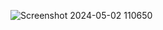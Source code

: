 ![Screenshot 2024-05-02 110650](https://github.com/Princeranaa/Premier/assets/118331128/7301e3fa-53c8-44ad-8111-72232c18b37c)

